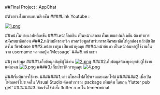 ##Final Project : AppChat

#ตัวอย่างโมบายแอปพลิเคชัน
####Link Youtube :

[![1.png](https://i.postimg.cc/fWYm2Fpz/1.png)](https://postimg.cc/t7Cs7r9w)

##หน้าโมบายแอปพลิเคชัน
###1.หน้าล็อกอิน เป็นหน้าแรกของโมบายแอปพลิเคชัน ต้องทำการสมัครสมาชิกก่อน
###2.หน้าสมัครสมาชิก กรอกข้อมูลสำหรับการสมัครสมาชิกให้ถูกต้อง แล้วบันทึกลงใน firebase
###3.หน้าแชทรูม เป็นหน้าพูดคุย
###4.หน้าค้นหา เป็นหน้าค้นหาผู้ใช้งานอื่นจาก username หากกดปุ่ม 'Message'
###5.หน้าแชท


##ฐานข้อมูล
####1.เก็บข้อมูลบัญชีผู้ใช้งาน
[![2.png](https://i.postimg.cc/50Bygc0D/2.png)](https://postimg.cc/ZBqJYM6L)
####2.ก็บข้อมูลห้องพูดคุยกับผู้ใช้งานแต่ละคน
[![3.png](https://i.postimg.cc/5N70nS49/3.png)](https://postimg.cc/fJdDbXS1)
####3.เก็บประวัติการพูดคุย
[![4.png](https://i.postimg.cc/jjNSqVzC/4.png)](https://postimg.cc/5H4VpRKM)

###เริ่มต้นการใช้งาน
#######1.ดาวน์โหลดไฟล์โปรเจคและแตกไฟล์
#######2.เมื่อเปิดโฟลเดอร์โปรเจคใน Visual Studio ต้องทำการลง package เพิ่มเติม โดยกด 'flutter pub get'
#######3.ก่อนรันใช้คำสั่ง flutter run ใน temerminal
